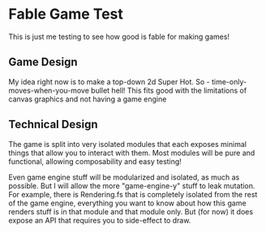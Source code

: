 # Fable Game Test

This is just me testing to see how good is fable for making games!

## Game Design

My idea right now is to make a top-down 2d Super Hot. So -
time-only-moves-when-you-move bullet hell!
This fits good with the limitations of canvas graphics and not having a game
engine

## Technical Design

The game is split into very isolated modules that each exposes minimal things
that allow you to interact with them. Most modules will be pure and functional,
allowing composability and easy testing!

Even game engine stuff will be modularized and isolated, as much as possible.
But I will allow the more "game-engine-y" stuff to leak mutation.
For example, there is Rendering.fs that is completely isolated from the rest
of the game engine, everything you want to know about how this game renders
stuff is in that module and that module only. But (for now) it does expose an
API that requires you to side-effect to draw.

